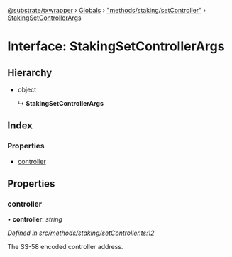 [@substrate/txwrapper](../README.md) › [Globals](../globals.md) › ["methods/staking/setController"](../modules/_methods_staking_setcontroller_.md) › [StakingSetControllerArgs](_methods_staking_setcontroller_.stakingsetcontrollerargs.md)

# Interface: StakingSetControllerArgs

## Hierarchy

* object

  ↳ **StakingSetControllerArgs**

## Index

### Properties

* [controller](_methods_staking_setcontroller_.stakingsetcontrollerargs.md#controller)

## Properties

###  controller

• **controller**: *string*

*Defined in [src/methods/staking/setController.ts:12](https://github.com/paritytech/txwrapper/blob/4462996/src/methods/staking/setController.ts#L12)*

The SS-58 encoded controller address.
